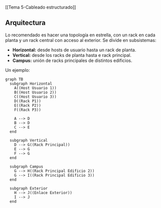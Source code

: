 [[Tema 5-Cableado estructurado]]

## Arquitectura
Lo recomendado es hacer una topología en estrella, con un rack en cada planta y un rack central con acceso al exterior. Se divide en subsistemas:
+ **Horizontal:** desde hosts de usuario hasta un rack de planta.
+ **Vertical:** desde los racks de planta hasta e rack principal.
+ **Campus:** unión de racks principales de distintos edificios.

Un ejemplo:
```mermaid
graph TB
  subgraph Horizontal
    A((Host Usuario 1))
    B((Host Usuario 2))
    C((Host Usuario 3))
    D((Rack P1))
    E((Rack P2))
    F((Rack P3))

    A --> D
    B --> D
    C --> E
  end

  subgraph Vertical
    D --> G((Rack Principal))
    E --> G
    F --> G
  end

  subgraph Campus
    G --> H((Rack Principal Edificio 2))
    G --> I((Rack Principal Edificio 3))
  end

  subgraph Exterior
    H --> J((Enlace Exterior))
    I --> J
  end

```
